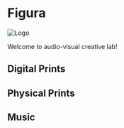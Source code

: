 # Figura

![Logo](https://github.com/user-attachments/assets/fa469a3d-bc55-414f-871d-d5981220689d)

Welcome to audio-visual creative lab!

## Digital Prints

## Physical Prints

## Music
